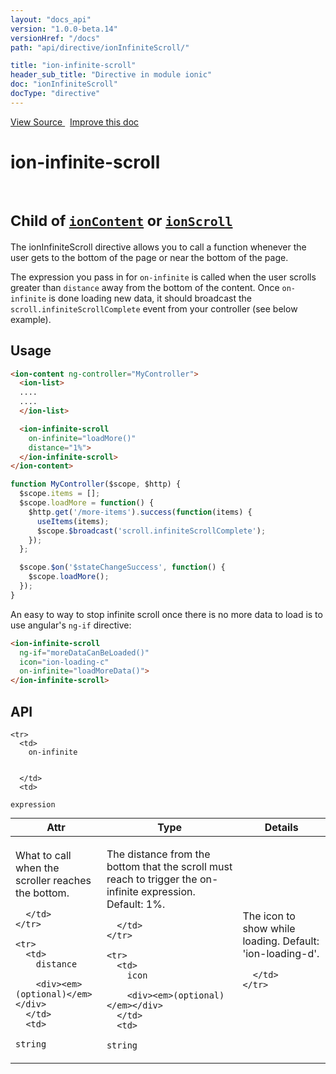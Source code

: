 ```yaml
---
layout: "docs_api"
version: "1.0.0-beta.14"
versionHref: "/docs"
path: "api/directive/ionInfiniteScroll/"

title: "ion-infinite-scroll"
header_sub_title: "Directive in module ionic"
doc: "ionInfiniteScroll"
docType: "directive"
---
```


<div class="improve-docs">
  <a href='http://github.com/driftyco/ionic/tree/1.x/js/angular/directive/infiniteScroll.js#L1'>
    View Source
  </a>
  &nbsp;
  <a href='http://github.com/driftyco/ionic/edit/master/js/angular/directive/infiniteScroll.js#L1'>
    Improve this doc
  </a>
</div>




<h1 class="api-title">

  ion-infinite-scroll


<br />
<small>
  Child of <a href="/docs/api/directive/ionContent/"><code>ionContent</code></a> or <a href="/docs/api/directive/ionScroll/"><code>ionScroll</code></a>
</small>


</h1>





The ionInfiniteScroll directive allows you to call a function whenever
the user gets to the bottom of the page or near the bottom of the page.

The expression you pass in for `on-infinite` is called when the user scrolls
greater than `distance` away from the bottom of the content.  Once `on-infinite`
is done loading new data, it should broadcast the `scroll.infiniteScrollComplete`
event from your controller (see below example).








  
<h2 id="usage">Usage</h2>
  
```html
<ion-content ng-controller="MyController">
  <ion-list>
  ....
  ....
  </ion-list>

  <ion-infinite-scroll
    on-infinite="loadMore()"
    distance="1%">
  </ion-infinite-scroll>
</ion-content>
```
```js
function MyController($scope, $http) {
  $scope.items = [];
  $scope.loadMore = function() {
    $http.get('/more-items').success(function(items) {
      useItems(items);
      $scope.$broadcast('scroll.infiniteScrollComplete');
    });
  };

  $scope.$on('$stateChangeSuccess', function() {
    $scope.loadMore();
  });
}
```

An easy to way to stop infinite scroll once there is no more data to load
is to use angular's `ng-if` directive:

```html
<ion-infinite-scroll
  ng-if="moreDataCanBeLoaded()"
  icon="ion-loading-c"
  on-infinite="loadMoreData()">
</ion-infinite-scroll>
```
  
  
<h2 id="api" style="clear:both;">API</h2>

<table class="table" style="margin:0;">
  <thead>
    <tr>
      <th>Attr</th>
      <th>Type</th>
      <th>Details</th>
    </tr>
  </thead>
  <tbody>
    
    <tr>
      <td>
        on-infinite
        
        
      </td>
      <td>
        
  <code>expression</code>
      </td>
      <td>
        <p>What to call when the scroller reaches the
bottom.</p>

        
      </td>
    </tr>
    
    <tr>
      <td>
        distance
        
        <div><em>(optional)</em></div>
      </td>
      <td>
        
  <code>string</code>
      </td>
      <td>
        <p>The distance from the bottom that the scroll must
reach to trigger the on-infinite expression. Default: 1%.</p>

        
      </td>
    </tr>
    
    <tr>
      <td>
        icon
        
        <div><em>(optional)</em></div>
      </td>
      <td>
        
  <code>string</code>
      </td>
      <td>
        <p>The icon to show while loading. Default: &#39;ion-loading-d&#39;.</p>

        
      </td>
    </tr>
    
  </tbody>
</table>

  

  





